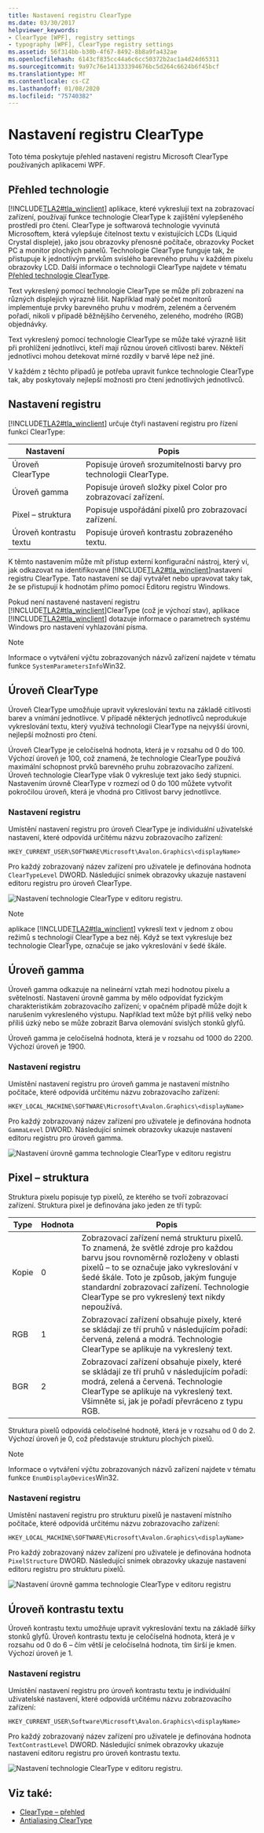 ```yaml
---
title: Nastavení registru ClearType
ms.date: 03/30/2017
helpviewer_keywords:
- ClearType [WPF], registry settings
- typography [WPF], ClearType registry settings
ms.assetid: 56f314bb-b30b-4f67-8492-8b8a9fa432ae
ms.openlocfilehash: 6143cf835cc44a6c6cc50372b2ac1a4d24d65311
ms.sourcegitcommit: 9a97c76e141333394676bc5d264c6624b6f45bcf
ms.translationtype: MT
ms.contentlocale: cs-CZ
ms.lasthandoff: 01/08/2020
ms.locfileid: "75740382"
---
```

# <a name="cleartype-registry-settings"></a>Nastavení registru ClearType
Toto téma poskytuje přehled nastavení registru Microsoft ClearType používaných aplikacemi WPF.  

<a name="overview"></a>   
## <a name="technology-overview"></a>Přehled technologie  
 [!INCLUDE[TLA2#tla_winclient](../../../../includes/tla2sharptla-winclient-md.md)] aplikace, které vykreslují text na zobrazovací zařízení, používají funkce technologie ClearType k zajištění vylepšeného prostředí pro čtení. ClearType je softwarová technologie vyvinutá Microsoftem, která vylepšuje čitelnost textu v existujících LCDs (Liquid Crystal displeje), jako jsou obrazovky přenosné počítače, obrazovky Pocket PC a monitor plochých panelů. Technologie ClearType funguje tak, že přistupuje k jednotlivým prvkům svislého barevného pruhu v každém pixelu obrazovky LCD. Další informace o technologii ClearType najdete v tématu [Přehled technologie ClearType](cleartype-overview.md).  
  
 Text vykreslený pomocí technologie ClearType se může při zobrazení na různých displejích výrazně lišit. Například malý počet monitorů implementuje prvky barevného pruhu v modrém, zeleném a červeném pořadí, nikoli v případě běžnějšího červeného, zeleného, modrého (RGB) objednávky.  
  
 Text vykreslený pomocí technologie ClearType se může také výrazně lišit při prohlížení jednotlivci, kteří mají různou úroveň citlivosti barev. Někteří jednotlivci mohou detekovat mírné rozdíly v barvě lépe než jiné.  
  
 V každém z těchto případů je potřeba upravit funkce technologie ClearType tak, aby poskytovaly nejlepší možnosti pro čtení jednotlivých jednotlivců.  
  
<a name="registry_settings"></a>   
## <a name="registry-settings"></a>Nastavení registru  
 [!INCLUDE[TLA2#tla_winclient](../../../../includes/tla2sharptla-winclient-md.md)] určuje čtyři nastavení registru pro řízení funkcí ClearType:  
  
|Nastavení|Popis|  
|-------------|-----------------|  
|Úroveň ClearType|Popisuje úroveň srozumitelnosti barvy pro technologii ClearType.|  
|Úroveň gamma|Popisuje úroveň složky pixel Color pro zobrazovací zařízení.|  
|Pixel – struktura|Popisuje uspořádání pixelů pro zobrazovací zařízení.|  
|Úroveň kontrastu textu|Popisuje úroveň kontrastu zobrazeného textu.|  
  
 K těmto nastavením může mít přístup externí konfigurační nástroj, který ví, jak odkazovat na identifikované [!INCLUDE[TLA2#tla_winclient](../../../../includes/tla2sharptla-winclient-md.md)]nastavení registru ClearType. Tato nastavení se dají vytvářet nebo upravovat taky tak, že se přistupují k hodnotám přímo pomocí Editoru registru Windows.  
  
 Pokud není nastavené nastavení registru [!INCLUDE[TLA2#tla_winclient](../../../../includes/tla2sharptla-winclient-md.md)]ClearType (což je výchozí stav), aplikace [!INCLUDE[TLA2#tla_winclient](../../../../includes/tla2sharptla-winclient-md.md)] dotazuje informace o parametrech systému Windows pro nastavení vyhlazování písma.  
  
> [!NOTE]
> Informace o vytváření výčtu zobrazovaných názvů zařízení najdete v tématu funkce `SystemParametersInfo`Win32.  
  
<a name="ClearType_level"></a>   
## <a name="cleartype-level"></a>Úroveň ClearType  
 Úroveň ClearType umožňuje upravit vykreslování textu na základě citlivosti barev a vnímání jednotlivce. V případě některých jednotlivců neprodukuje vykreslování textu, který využívá technologii ClearType na nejvyšší úrovni, nejlepší možnosti pro čtení.  
  
 Úroveň ClearType je celočíselná hodnota, která je v rozsahu od 0 do 100. Výchozí úroveň je 100, což znamená, že technologie ClearType používá maximální schopnost prvků barevného pruhu zobrazovacího zařízení. Úroveň technologie ClearType však 0 vykresluje text jako šedý stupnici. Nastavením úrovně ClearType v rozmezí od 0 do 100 můžete vytvořit pokročilou úroveň, která je vhodná pro Citlivost barvy jednotlivce.  
  
### <a name="registry-setting"></a>Nastavení registru  
 Umístění nastavení registru pro úroveň ClearType je individuální uživatelské nastavení, které odpovídá určitému názvu zobrazovacího zařízení:  
  
 `HKEY_CURRENT_USER\SOFTWARE\Microsoft\Avalon.Graphics\<displayName>`  
  
 Pro každý zobrazovaný název zařízení pro uživatele je definována hodnota `ClearTypeLevel` DWORD. Následující snímek obrazovky ukazuje nastavení editoru registru pro úroveň ClearType.  
  
 ![Nastavení technologie ClearType v editoru registru.](./media/cleartype-registry-settings/cleartype-settings-registry-editor.png)  
  
> [!NOTE]
> aplikace [!INCLUDE[TLA2#tla_winclient](../../../../includes/tla2sharptla-winclient-md.md)] vykreslí text v jednom z obou režimů s technologií ClearType a bez něj. Když se text vykresluje bez technologie ClearType, označuje se jako vykreslování v šedé škále.  
  
<a name="gamma_level"></a>   
## <a name="gamma-level"></a>Úroveň gamma  
 Úroveň gamma odkazuje na nelineární vztah mezi hodnotou pixelu a světelností. Nastavení úrovně gamma by mělo odpovídat fyzickým charakteristikám zobrazovacího zařízení; v opačném případě může dojít k narušením vykresleného výstupu. Například text může být příliš velký nebo příliš úzký nebo se může zobrazit Barva olemování svislých stonků glyfů.  
  
 Úroveň gamma je celočíselná hodnota, která je v rozsahu od 1000 do 2200. Výchozí úroveň je 1900.  
  
### <a name="registry-setting"></a>Nastavení registru  
 Umístění nastavení registru pro úroveň gamma je nastavení místního počítače, které odpovídá určitému názvu zobrazovacího zařízení:  
  
 `HKEY_LOCAL_MACHINE\SOFTWARE\Microsoft\Avalon.Graphics\<displayName>`  
  
 Pro každý zobrazovaný název zařízení pro uživatele je definována hodnota `GammaLevel` DWORD. Následující snímek obrazovky ukazuje nastavení editoru registru pro úroveň gamma.  
  
 ![Nastavení úrovně gamma technologie ClearType v editoru registru](./media/cleartype-registry-settings/cleartype-gamma-level-settings-registry-editor.png)  
  
<a name="pixel_structure"></a>   
## <a name="pixel-structure"></a>Pixel – struktura  
 Struktura pixelu popisuje typ pixelů, ze kterého se tvoří zobrazovací zařízení. Struktura pixel je definována jako jeden ze tří typů:  
  
|Type|Hodnota|Popis|  
|----------|-----------|-----------------|  
|Kopie|0|Zobrazovací zařízení nemá strukturu pixelů. To znamená, že světlé zdroje pro každou barvu jsou rovnoměrně rozloženy v oblasti pixelů – to se označuje jako vykreslování v šedé škále. Toto je způsob, jakým funguje standardní zobrazovací zařízení. Technologie ClearType se pro vykreslený text nikdy nepoužívá.|  
|RGB|1|Zobrazovací zařízení obsahuje pixely, které se skládají ze tří pruhů v následujícím pořadí: červená, zelená a modrá. Technologie ClearType se aplikuje na vykreslený text.|  
|BGR|2|Zobrazovací zařízení obsahuje pixely, které se skládají ze tří pruhů v následujícím pořadí: modrá, zelená a červená. Technologie ClearType se aplikuje na vykreslený text. Všimněte si, jak je pořadí převráceno z typu RGB.|  
  
 Struktura pixelů odpovídá celočíselné hodnotě, která je v rozsahu od 0 do 2. Výchozí úroveň je 0, což představuje strukturu plochých pixelů.  
  
> [!NOTE]
> Informace o vytváření výčtu zobrazovaných názvů zařízení najdete v tématu funkce `EnumDisplayDevices`Win32.  
  
### <a name="registry-setting"></a>Nastavení registru  
 Umístění nastavení registru pro strukturu pixelů je nastavení místního počítače, které odpovídá určitému názvu zobrazovacího zařízení:  
  
 `HKEY_LOCAL_MACHINE\SOFTWARE\Microsoft\Avalon.Graphics\<displayName>`  
  
 Pro každý zobrazovaný název zařízení pro uživatele je definována hodnota `PixelStructure` DWORD. Následující snímek obrazovky ukazuje nastavení editoru registru pro strukturu pixelů.  
  
 ![Nastavení úrovně gamma technologie ClearType v editoru registru](./media/cleartype-registry-settings/cleartype-gamma-level-settings-registry-editor.png)  
  
<a name="text_contrast_level"></a>   
## <a name="text-contrast-level"></a>Úroveň kontrastu textu  
 Úroveň kontrastu textu umožňuje upravit vykreslování textu na základě šířky stonků glyfů. Úroveň kontrastu textu je celočíselná hodnota, která je v rozsahu od 0 do 6 – čím větší je celočíselná hodnota, tím širší je kmen. Výchozí úroveň je 1.  
  
### <a name="registry-setting"></a>Nastavení registru  
 Umístění nastavení registru pro úroveň kontrastu textu je individuální uživatelské nastavení, které odpovídá určitému názvu zobrazovacího zařízení:  
  
 `HKEY_CURRENT_USER\Software\Microsoft\Avalon.Graphics\<displayName>`  
  
 Pro každý zobrazovaný název zařízení pro uživatele je definována hodnota `TextContrastLevel` DWORD. Následující snímek obrazovky ukazuje nastavení editoru registru pro úroveň kontrastu textu.  
  
 ![Nastavení technologie ClearType v editoru registru.](./media/cleartype-registry-settings/cleartype-settings-registry-editor.png)  
  
## <a name="see-also"></a>Viz také:

- [ClearType – přehled](cleartype-overview.md)
- [Antialiasing ClearType](/windows/desktop/gdi/cleartype-antialiasing)
